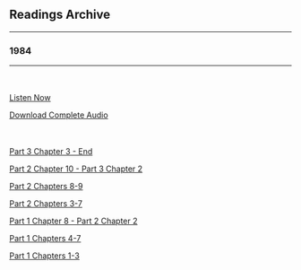 <h2>Readings Archive</h2>
<div class="container">
	<hr />
	<h3>1984</h3>
	<div class="container"><hr /></div>
</div>
<hr style="height:20px; visibility:hidden;" />
<p><a href="/stwl/archive/1984/book">Listen Now</a></p>
<p><a href="https://github.com/LunarTiger/stwl/releases/download/1984/1984.m4a">Download Complete Audio</a></p>
<hr style="height:20px; visibility:hidden;" />
<p><a href="/stwl/archive/1984/1984_chapter3-finish_2-10-20.m4a">Part 3 Chapter 3 - End</a></p>
<p><a href="/stwl/archive/1984/1984_chapter10-pt3chapter2_2-6-20.m4a">Part 2 Chapter 10 - Part 3 Chapter 2</a></p>
<p><a href="/stwl/archive/1984/1984_chapter8-9_1-30-20.m4a">Part 2 Chapters 8-9</a></p>
<p><a href="/stwl/archive/1984/1984_chapter3-7_1-27-20.m4a">Part 2 Chapters 3-7</a></p>
<p><a href="/stwl/archive/1984/1984_chapter8-pt2chapter2_1-23-20.m4a">Part 1 Chapter 8 - Part 2 Chapter 2</a></p>
<p><a href="/stwl/archive/1984/1984_chapter4-7_1-20-20.m4a">Part 1 Chapters 4-7</a></p>
<p><a href="/stwl/archive/1984/1984_chapter1-3_1-16-20.m4a">Part 1 Chapters 1-3</a></p>